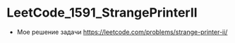 # LeetCode_1591_StrangePrinterII

* Мое решение задачи https://leetcode.com/problems/strange-printer-ii/
